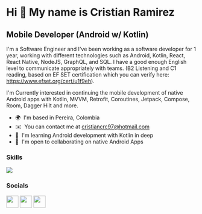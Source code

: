 Hi 👋 My name is Cristian Ramirez
=================================

Mobile Developer (Android w/ Kotlin)
---------------------------------------------------

I'm a Software Engineer and I've been working as a software developer for 1 year, working with different technologies such as Android, Kotlin, React, React Native, NodeJS, GraphQL, and SQL. I have a good enough English level to communicate appropriately with teams. (B2 Listening and C1 reading, based on EF SET certification which you can verify here: https://www.efset.org/cert/u1f9eh).  
  
I'm Currently interested in continuing the mobile development of native Android apps with Kotlin, MVVM, Retrofit, Coroutines, Jetpack, Compose, Room, Dagger Hilt and more.  

*   🌍  I'm based in Pereira, Colombia
*   ✉️  You can contact me at [cristiancrc97@hotmail.com](mailto:cristiancrc97@hotmail.com)
*   🧠  I'm learning Android development with Kotlin in deep
*   🤝  I'm open to collaborating on native Android Apps
### Skills
<p align="left">
  <a href="https://skillicons.dev">
    <img src="https://skillicons.dev/icons?i=androidstudio,kotlin,java,git,github" />
  </a>
</p>
                                
### Socials
<p align="left"> 
  <a href="https://www.github.com/CristianRamirezC" target="_blank" rel="noreferrer"><img src="https://raw.githubusercontent.com/danielcranney/readme-generator/main/public/icons/socials/github.svg" width="32" height="32" /></a> 
  <a href="http://www.instagram.com/cristiancrc97" target="_blank" rel="noreferrer"><img src="https://raw.githubusercontent.com/danielcranney/readme-generator/main/public/icons/socials/instagram.svg" width="32" height="32" /></a> 
  <a href="https://www.linkedin.com/in/cristiancamiloramirezcastellanos" target="_blank" rel="noreferrer"><img src="https://raw.githubusercontent.com/danielcranney/readme-generator/main/public/icons/socials/linkedin.svg" width="32" height="32" />
  </a>
</p>
